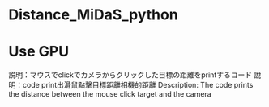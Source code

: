 # Distance_MiDaS_python 
# Use GPU
説明：マウスでclickでカメラからクリックした目標の距離をprintするコード
說明：code print出滑鼠點擊目標距離相機的距離
Description: The code prints the distance between the mouse click target and the camera
